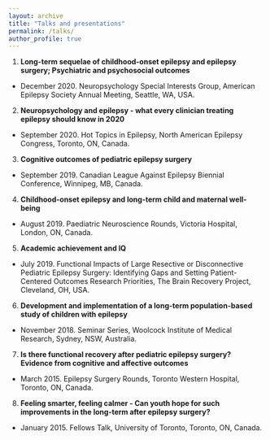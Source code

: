 ```yaml
---
layout: archive
title: "Talks and presentations"
permalink: /talks/
author_profile: true
---
```



1. **Long-term sequelae of childhood-onset epilepsy and epilepsy surgery; Psychiatric and psychosocial outcomes**
  * December 2020. Neuropsychology Special Interests Group, American Epilepsy Society Annual Meeting, Seattle, WA, USA.


2. **Neuropsychology and epilepsy - what every clinician treating epilepsy should know in 2020**
  * September 2020. Hot Topics in Epilepsy, North American Epilepsy Congress, Toronto, ON, Canada. 


3. **Cognitive outcomes of pediatric epilepsy surgery**
  * September 2019. Canadian League Against Epilepsy Biennial Conference, Winnipeg, MB, Canada.


4. **Childhood-onset epilepsy and long-term child and maternal well-being**
  * August 2019. Paediatric Neuroscience Rounds, Victoria Hospital, London, ON, Canada. 



5. **Academic achievement and IQ**
  * July 2019. Functional Impacts of Large Resective or Disconnective Pediatric Epilepsy Surgery: Identifying Gaps and Setting Patient-Centered Outcomes Research Priorities, The Brain Recovery Project, Cleveland, OH, USA. 


6. **Development and implementation of a long-term population-based study of children with epilepsy**
  * November 2018. Seminar Series, Woolcock Institute of Medical Research, Sydney, NSW, Australia. 

7. **Is there functional recovery after pediatric epilepsy surgery? Evidence from cognitive and affective outcomes** 
  * March 2015. Epilepsy Surgery Rounds, Toronto Western Hospital, Toronto, ON, Canada.


8. **Feeling smarter, feeling calmer - Can youth hope for such improvements in the long-term after epilepsy surgery?** 
  * January 2015. Fellows Talk, University of Toronto, Toronto, ON, Canada.
